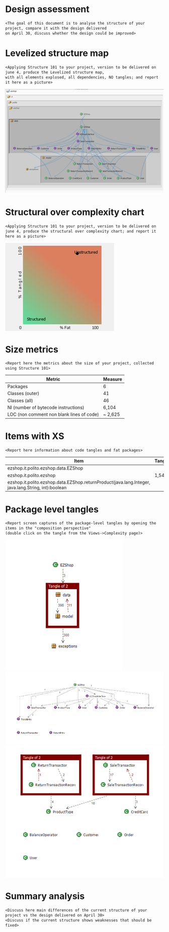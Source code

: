 # Design assessment


```
<The goal of this document is to analyse the structure of your project, compare it with the design delivered
on April 30, discuss whether the design could be improved>
```

# Levelized structure map
```
<Applying Structure 101 to your project, version to be delivered on june 4, produce the Levelized structure map,
with all elements explosed, all dependencies, NO tangles; and report it here as a picture>
```
![levelized_structured_map](WBimages/levelized_structured_map.png?raw=true "levelized_structured_map")
# Structural over complexity chart
```
<Applying Structure 101 to your project, version to be delivered on june 4, produce the structural over complexity chart; and report it here as a picture>
```
![structural_over_complexity](WBimages/structural_over_complexity.png?raw=true "structural_over_complexity")


# Size metrics

```
<Report here the metrics about the size of your project, collected using Structure 101>
```



| Metric                                    | Measure |
| ----------------------------------------- | ------- |
| Packages                                  |     6   |
| Classes (outer)                           |    41   |
| Classes (all)                             |    46   |
| NI (number of bytecode instructions)      |   6,104 |
| LOC (non comment non blank lines of code) |  ~ 2,625|



# Items with XS

```
<Report here information about code tangles and fat packages>
```

| Item | Tangled | Fat  | Size | XS   |
| ---- | ------- | ---- | ---- | ---- |
|ezshop.it.polito.ezshop.data.EZShop|  	    |214 |4495 |1974|
|ezshop.it.polito.ezshop            |1,54%	| 4  |6104 | 94 |
|ezshop.it.polito.ezshop.data.EZShop.returnProduct(java.lang.Integer, java.lang.String, int):boolean	 |       | 17  |  182   | 21   |


# Package level tangles

```
<Report screen captures of the package-level tangles by opening the items in the "composition perspective" 
(double click on the tangle from the Views->Complexity page)>
```
![ezshop](WBimages/ezshop.png?raw=true "ezshop")
![data](WBimages/data.png?raw=true "data")
![model](WBimages/model.png?raw=true "model")

# Summary analysis
```
<Discuss here main differences of the current structure of your project vs the design delivered on April 30>
<Discuss if the current structure shows weaknesses that should be fixed>
```
